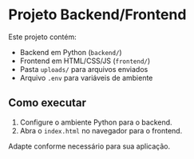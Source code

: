 # Projeto Backend/Frontend

Este projeto contém:
- Backend em Python (`backend/`)
- Frontend em HTML/CSS/JS (`frontend/`)
- Pasta `uploads/` para arquivos enviados
- Arquivo `.env` para variáveis de ambiente

## Como executar

1. Configure o ambiente Python para o backend.
2. Abra o `index.html` no navegador para o frontend.

Adapte conforme necessário para sua aplicação.
